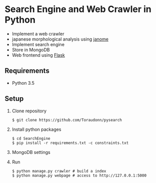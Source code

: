 # Search Engine and Web Crawler in Python

- Implement a web crawler
- japanese morphological analysis using [janome](https://github.com/mocobeta/janome)
- Implement search engine
- Store in MongoDB
- Web frontend using [Flask](http://flask.pocoo.org/)


## Requirements

- Python 3.5

## Setup

1. Clone repository

    ```
    $ git clone https://github.com/Toraudonn/pysearch
    ```
    
2. Install python packages

    ```
    $ cd SearchEngine
    $ pip install -r requirements.txt -c constraints.txt
    ```

3. MongoDB settings
4. Run

    ```
    $ python manage.py crawler # build a index
    $ python manage.py webpage # access to http://127.0.0.1:5000
    ```
